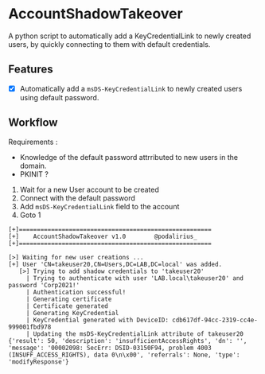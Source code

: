 # AccountShadowTakeover

A python script to automatically add a KeyCredentialLink to newly created users, by quickly connecting to them with default credentials.



## Features 

 - [x] Automatically add a `msDS-KeyCredentialLink` to newly created users using default password.

## Workflow

Requirements :
 - Knowledge of the default password attrributed to new users in the domain.
 - PKINIT ?

 1. Wait for a new User account to be created
 2. Connect with the default password
 3. Add `msDS-KeyCredentialLink` field to the account
 4. Goto 1

```
[+]======================================================
[+]    AccountShadowTakeover v1.0        @podalirius_    
[+]======================================================

[>] Waiting for new user creations ...
[+] User 'CN=takeuser20,CN=Users,DC=LAB,DC=local' was added.
   [>] Trying to add shadow credentials to 'takeuser20'
     | Trying to authenticate with user 'LAB.local\takeuser20' and password 'Corp2021!'
     | Authentication successful!
     | Generating certificate
     | Certificate generated
     | Generating KeyCredential
     | KeyCredential generated with DeviceID: cdb617df-94cc-2319-cc4e-999001fbd978
     | Updating the msDS-KeyCredentialLink attribute of takeuser20
{'result': 50, 'description': 'insufficientAccessRights', 'dn': '', 'message': '00002098: SecErr: DSID-03150F94, problem 4003 (INSUFF_ACCESS_RIGHTS), data 0\n\x00', 'referrals': None, 'type': 'modifyResponse'}
```
